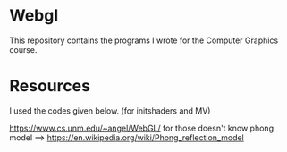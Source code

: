 # Webgl
This repository contains the programs I wrote for the Computer Graphics course.

# Resources
I used the codes given below. (for initshaders and MV)

https://www.cs.unm.edu/~angel/WebGL/ for those doesn't know phong model ==> https://en.wikipedia.org/wiki/Phong_reflection_model
